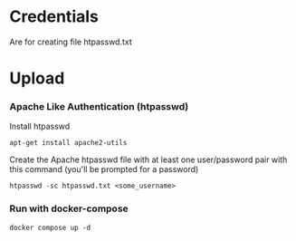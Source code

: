 # Credentials

Are for creating file htpasswd.txt

# Upload

### Apache Like Authentication (htpasswd)

Install htpasswd

```
apt-get install apache2-utils
```

Create the Apache htpasswd file with at least one user/password pair with this command (you'll be prompted for a password)

```
htpasswd -sc htpasswd.txt <some_username>
```

### Run with docker-compose
```
docker compose up -d
```